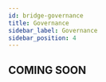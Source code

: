 ```yaml
---
id: bridge-governance
title: Governance  
sidebar_label: Governance
sidebar_position: 4
---
```


## COMING SOON